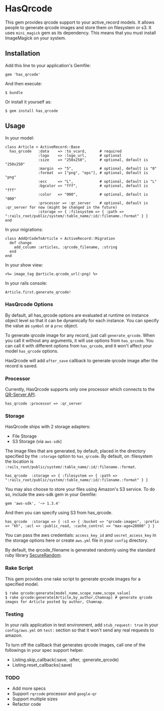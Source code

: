 # HasQrcode

This gem provides qrcode support to your active_record models. It allows people to generate qrcode images and store them on filesystem or s3. It uses `mini_magick` gem as its dependency. This means that you must install ImageMagick on your system.

## Installation

Add this line to your application's Gemfile:

    gem 'has_qrcode'

And then execute:

    $ bundle

Or install it yourself as:

    $ gem install has_qrcode

## Usage

In your model:

    class Article < ActiveRecord::Base
      has_qrcode   :data    => :to_vcard,      # required
                   :logo    => :logo_url,      # optional
                   :size    => "250x250",      # optional, default is "250x250"
                   :margin  => "5",            # optional, default is "0"
                   :format  => ["png", "eps"], # optional, default is "png"
                   :ecc     => "L",            # optional, default is "L"
                   :bgcolor => "fff",          # optional, default is "fff"
                   :color   => "000",          # optional, default is "000"
                   :processor => :qr_server    # optional, default is :qr_server for now (might be changed in the future)
                   :storage => { :filesystem => { :path => ":rails_root/public/system/:table_name/:id/:filename.:format" } }
    end

In your migrations:

    class AddQrCodeToArticle < ActiveRecord::Migration
      def change
        add_column :articles, :qrcode_filename, :string
      end
    end

In your show view:

    <%= image_tag @article.qrcode_url(:png) %>

In your rails console:

    Article.first.generate_qrcode!
    
### HasQrcode Options

By default, all has_qrcode options are evaluated at runtime on instance object level so that it can be dynamically for each instance. You can specify the value as `symbol` or a `proc` object.

To generate qrcode image for any record, just call `generate_qrcode`. When you call it without any arguments, it will use options from `has_qrcode`. You can call it with different options from `has_qrcode`, and it won't affect your model `has_qrcode` options.

HasQrcode will add `after_save` callback to generate qrcode image after the record is saved.

### Processor

Currently, HasQrcode supports only one processor which connects to the [QR-Server API](http://qrserver.com/api/documentation/).

    has_qrcode :processor => :qr_server

### Storage

HasQrcode ships with 2 storage adapters:

* File Storage
* S3 Storage (via `aws-sdk`)
    
The image files that are generated, by default, placed in the directory specified by the `:storage` option to `has_qrcode`. By default, on :filesystem the location is `:rails_root/public/system/:table_name/:id/:filename.:format`.

    has_qrcode  :storage => { :filesystem => { :path => ":rails_root/public/system/:table_name/:id/:filename.:format" } }

You may also choose to store your files using Amazon's S3 service. To do so, include the aws-sdk gem in your Gemfile:

    gem 'aws-sdk', '~> 1.3.4'

And then you can specify using S3 from has_qrcode.

    has_qrcode  :storage => { :s3 => { :bucket => "qrcode-images", :prefix => "kh", :acl => :public_read, :cache_control => "max-age=28800" } }
    
You can pass the aws credentials: `access_key_id` and `secret_access_key` in the storage options here or create `aws.yml` file in your `config` directory.
    
By default, the qrcode_filename is generated randomly using the standard ruby library [SecureRandom](http://rubydoc.info/stdlib/securerandom/1.9.3/SecureRandom).

### Rake Script

This gem provides one rake script to generate qrcode images for a specified model.

    $ rake qrcode:generate[model_name,scope_name,scope_value]
    $ rake qrcode:generate[Article,by_author,Chamnap] # generate qrcode images for Article posted by author, Chamnap.
    
### Testing

In your rails application in test environment, add `stub_request: true` in your `config/aws.yml` on `test:` section so that it won't send any real requests to amazon.

To turn off the callback that generates qrcode images, call one of the followings in your spec support helper.

  - Listing.skip_callback(:save, :after, :generate_qrcode)
  - Listing.reset_callbacks(:save)
    
### TODO
- Add more specs
- Support `rqrcode` processor and `google-qr`
- Support multiple sizes
- Refactor code
